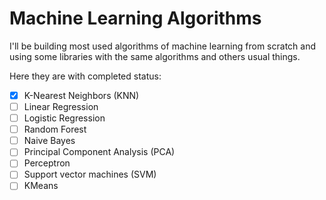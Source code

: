 # Machine Learning Algorithms

I'll be building most used algorithms of machine learning from scratch and using some libraries with the same algorithms and others usual things.

Here they are with completed status: 
- [x] K-Nearest Neighbors (KNN)
- [ ] Linear Regression
- [ ] Logistic Regression
- [ ] Random Forest 
- [ ] Naive Bayes
- [ ] Principal Component Analysis (PCA)
- [ ] Perceptron
- [ ] Support vector machines (SVM)
- [ ] KMeans
